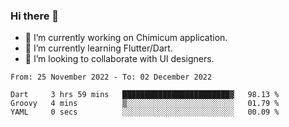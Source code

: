### Hi there 👋

<!--
**devcat37/devcat37** is a ✨ _special_ ✨ repository because its `README.md` (this file) appears on your GitHub profile.-->


- 🔭 I’m currently working on Chimicum application.
- 🌱 I’m currently learning Flutter/Dart.
- 👯 I’m looking to collaborate with UI designers.
<!-- - 🤔 I’m looking for help with ... -->

<!--START_SECTION:waka-->

```text
From: 25 November 2022 - To: 02 December 2022

Dart     3 hrs 59 mins   ████████████████████████▓   98.13 %
Groovy   4 mins          ▒░░░░░░░░░░░░░░░░░░░░░░░░   01.79 %
YAML     0 secs          ░░░░░░░░░░░░░░░░░░░░░░░░░   00.09 %
```

<!--END_SECTION:waka-->
